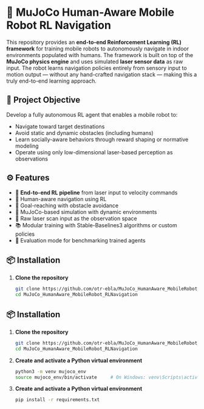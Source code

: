 # 🤖 MuJoCo Human-Aware Mobile Robot RL Navigation

This repository provides an **end-to-end Reinforcement Learning (RL) framework** for training mobile robots to autonomously navigate in indoor environments populated with humans. The framework is built on top of the **MuJoCo physics engine** and uses simulated **laser sensor data** as raw input. The robot learns navigation policies entirely from sensory input to motion output — without any hand-crafted navigation stack — making this a truly end-to-end learning approach.

## 🧠 Project Objective

Develop a fully autonomous RL agent that enables a mobile robot to:
- Navigate toward target destinations
- Avoid static and dynamic obstacles (including humans)
- Learn socially-aware behaviors through reward shaping or normative modeling
- Operate using only low-dimensional laser-based perception as observations

## ⚙️ Features

- 🧠 **End-to-end RL pipeline** from laser input to velocity commands  
- 🚶 Human-aware navigation using RL  
- 🧭 Goal-reaching with obstacle avoidance  
- 🧩 MuJoCo-based simulation with dynamic environments  
- 🔦 Raw laser scan input as the observation space  
- 📚 Modular training with Stable-Baselines3 algorithms or custom policies  
- 🧪 Evaluation mode for benchmarking trained agents  

## 📦 Installation

1. **Clone the repository**
   ```bash
   git clone https://github.com/otr-ebla/MuJoCo_HumanAware_MobileRobot_RLNavigation.git
   cd MuJoCo_HumanAware_MobileRobot_RLNavigation


## 📦 Installation

1. **Clone the repository**
   ```bash
   git clone https://github.com/otr-ebla/MuJoCo_HumanAware_MobileRobot_RLNavigation.git
   cd MuJoCo_HumanAware_MobileRobot_RLNavigation

2. **Create and activate a Python virtual environment**
    ```bash
    python3 -m venv mujoco_env
    source mujoco_env/bin/activate     # On Windows: venv\Scripts\activate

2. **Create and activate a Python virtual environment**
    ```bash
    pip install -r requirements.txt
